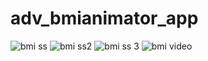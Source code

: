 # adv_bmianimator_app

![bmi ss](https://user-images.githubusercontent.com/111499522/201586333-f8a425a0-da4a-4011-9082-c18fc88aed40.jpeg)
![bmi ss2](https://user-images.githubusercontent.com/111499522/201586339-1a61d274-f790-4a65-80cd-902a99407789.jpeg)
![bmi ss 3](https://user-images.githubusercontent.com/111499522/201586342-16dd7bdd-35d8-4e61-9217-8d013befb316.jpeg)
![bmi video](https://user-images.githubusercontent.com/111499522/201587024-d8794fb5-dba7-4d28-a3b7-1cce313ac0c5.gif)
